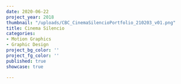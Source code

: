 ```yaml
---
date: 2020-06-22
project_year: 2018
thumbnail: "/uploads/CBC_CinemaSilencioPortfolio_210203_v01.png"
title: Cinema Silencio
categories:
- Motion Graphics
- Graphic Design
project_bg_color: ''
project_fg_color: ''
published: true
showcase: true

---
```

